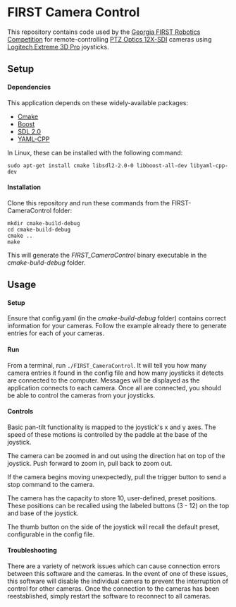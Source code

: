 # FIRST Camera Control

This repository contains code used by the [Georgia FIRST Robotics Competition](http://gafirst.org/) for remote-controlling [PTZ Optics 12X-SDI](http://ptzoptics.com/12x-sdi/) cameras using [Logitech Extreme 3D Pro](http://gaming.logitech.com/en-us/product/extreme-3d-pro-joystick) joysticks.
 
 ## Setup
 
 #### Dependencies
 
 This application depends on these widely-available packages: 
 
 * [Cmake](https://cmake.org/)
 * [Boost](http://www.boost.org/)
 * [SDL 2.0](https://www.libsdl.org/)
 * [YAML-CPP](https://github.com/jbeder/yaml-cpp)
 
 In Linux, these can be installed with the following command:
 
 ```
 sudo apt-get install cmake libsdl2-2.0-0 libboost-all-dev libyaml-cpp-dev
 ```
 
 #### Installation
 
 Clone this repository and run these commands from the FIRST-CameraControl folder:
 
 ```
 mkdir cmake-build-debug
 cd cmake-build-debug
 cmake ..
 make
 ```
 
 This will generate the _FIRST_CameraControl_ binary executable in the _cmake-build-debug_ folder.
 
 ## Usage
 
 #### Setup
 
 Ensure that config.yaml (in the _cmake-build-debug_ folder) contains correct information for your cameras. Follow the example already there to generate entries for each of your cameras.
 
 #### Run
 
 From a terminal, run `./FIRST_CameraControl`. It will tell you how many camera entries it found in the config file and how many joysticks it detects are connected to the computer. Messages will be displayed as the application connects to each camera. Once all are connected, you should be able to control the cameras from your joysticks.
 
 #### Controls
 
 Basic pan-tilt functionality is mapped to the joystick's x and y axes. The speed of these motions is controlled by the paddle at the base of the joystick.
 
 The camera can be zoomed in and out using the direction hat on top of the joystick. Push forward to zoom in, pull back to zoom out.
 
 If the camera begins moving unexpectedly, pull the trigger button to send a stop command to the camera.
 
 The camera has the capacity to store 10, user-defined, preset positions. These positions can be recalled using the labeled buttons (3 - 12) on the top and base of the joystick.
  
 The thumb button on the side of the joystick will recall the default preset, configurable in the config file.
 
 #### Troubleshooting
 
 There are a variety of network issues which can cause connection errors between this software and the cameras. In the event of one of these issues, this software will disable the individual camera to prevent the interruption of control for other cameras. Once the connection to the cameras has been reestablished, simply restart the software to reconnect to all cameras.
 
 